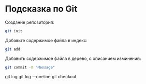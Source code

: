 # Подсказка по Git

Создание репозитория:
```sh
git init
```

Добавьте содержимое файла в индекс:
```sh
git add
```

Добавить содержимое файла в дерево, с описанием изминений:
```sh
git commit -m "Message"
```

git log
git log --oneline
git checkout